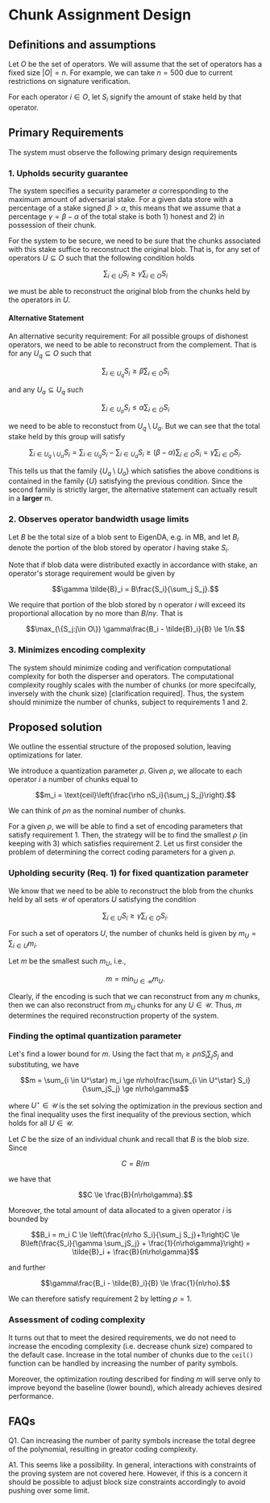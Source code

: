 
# Chunk Assignment Design

## Definitions and assumptions

Let $O$ be the set of operators. We will assume that the set of operators has a fixed size $|O| = n$. For example, we can take $n=500$ due to current restrictions on signature verification.

For each operator $i \in O$, let $S_i$ signify the amount of stake held by that operator. 


## Primary Requirements

The system must observe the following primary design requirements

### 1. Upholds security guarantee

The system specifies a security parameter $\alpha$ corresponding to the maximum amount of adversarial stake. For a given data store with a percentage of a stake signed $\beta > \alpha$, this means that we assume that a percentage $\gamma = \beta-\alpha$ of the total stake is both 1) honest and 2) in possession of their chunk. 

For the system to be secure, we need to be sure that the chunks associated with this stake suffice to reconstruct the original blob. That is, for any set of operators $U \subseteq O$ such that the following condition holds

$$ \sum_{i \in U} S_i \ge \gamma \sum_{i \in O}S_i$$ 

we must be able to reconstruct the original blob from the chunks held by the operators in $U$. 


#### Alternative Statement
An alternative security requirement: For all possible groups of dishonest operators, we need to be able to reconstruct from the complement. That is for any $U_q \subseteq O$ such that 

$$ \sum_{i \in U_q} S_i \ge \beta \sum_{i \in O}S_i$$ 

and any $U_a \subseteq U_q$ such 

$$ \sum_{i \in U_a} S_i \le \alpha \sum_{i \in O}S_i$$


we need to be able to reconstuct from $U_q \setminus U_a$. But we can see that the total stake held by this group will satisfy

$$
\sum_{i \in U_q \setminus U_a} S_i = \sum_{i \in U_q}S_i - \sum_{i \in U_a}S_i \ge (\beta-\alpha)\sum_{i \in O}S_i  = \gamma \sum_{i \in O}S_i.
$$

This tells us that the family $\{U_q \setminus U_a \}$ which satisfies the above conditions is contained in the family $\{U\}$ satisfying the previous condition. Since the second family is strictly larger, the alternative statement can actually result in a **larger** m. 

### 2. Observes operator bandwidth usage limits

Let $B$ be the total size of a blob sent to EigenDA, e.g. in MB, and let $B_i$ denote the portion of the blob stored by operator $i$ having stake $S_i$. 

Note that if blob data were distributed exactly in accordance with stake, an operator's storage requirement would be given by

$$\gamma \tilde{B}_i = B\frac{S_i}{\sum_j S_j}.$$

We require that portion of the blob stored by n operator $i$ will exceed its proportional allocation by no more than $B/n\gamma$. That is 

$$\max_{\{S_j:j\in O\}} \gamma\frac{B_i - \tilde{B}_i}{B} \le 1/n.$$

### 3. Minimizes encoding complexity

The system should minimize coding and verification computational complexity for both the disperser and operators. The computational complexity roughly scales with the number of chunks (or more specifcally, inversely with the chunk size) [clarification required]. Thus, the system should minimize the number of chunks, subject to requirements 1 and 2. 

## Proposed solution

We outline the essential structure of the proposed solution, leaving optimizations for later. 

We introduce a quantization parameter $\rho$. Given $\rho$, we allocate to each operator $i$ a number of chunks equal to 

$$m_i = \text{ceil}\left(\frac{\rho nS_i}{\sum_j S_j}\right).$$

We can think of $\rho n$ as the nominal number of chunks. 

For a given $\rho$, we will be able to find a set of encoding parameters that satisfy requirement 1. Then, the strategy will be to find the smallest $\rho$ (in keeping with 3) which satisfies requirement 2. Let us first consider the problem of determining the correct coding parameters for a given $\rho$. 

### Upholding security (Req. 1) for fixed quantization parameter

<!-- In the context of the chunk allocation scheme discussed above, we can write the security requirement as follows:  -->

We know that we need to be able to reconstruct the blob from the chunks held by all sets $\mathcal{U}$ of operators $U$ satisfying the condition 

$$ \sum_{i \in U} S_i \ge \gamma \sum_{i \in O}S_i.$$

For such a set of operators $U$, the number of chunks held is given by $m_U = \sum_{i \in U}m_i$. 

Let $m$ be the smallest such $m_U$, i.e., 

$$m = \min_{U \in \mathcal{U}} m_U .$$

Clearly, if the encoding is such that we can reconstruct from any $m$ chunks, then we can also reconstruct from $m_U$ chunks for any $U \in \mathcal{U}$. Thus, $m$ determines the required reconstruction property of the system. 

<!-- Fortunately, this minimization can be solved very simply in $O(nlogn)$ complexity, and fraud proved in $O(|U^*|)$ complexity. [Details to be provided after Gautham has a chance to try figuring it out] -->


### Finding the optimal quantization parameter

Let's find a lower bound for $m$. Using the fact that $m_i \ge \rho nS_i\sum_jS_j$ and substituting, we have 

$$m = \sum_{i \in U^\star} m_i \ge  n\rho\frac{\sum_{i \in U^\star} S_i}{\sum_jS_j} \ge n\rho\gamma$$

where $U^\star \in \mathcal{U}$ is the set solving the optimization in the previous section and the final inequality uses the first inequality of the previous section, which holds for all $U \in \mathcal{U}$.

Let $C$ be the size of an individual chunk and recall that $B$ is the blob size. Since 

$$C = B/m$$

we have that

$$C \le  \frac{B}{n\rho\gamma}.$$

Moreover, the total amount of data allocated to a given operator $i$ is bounded by 

$$B_i = m_i C \le \left(\frac{n\rho S_i}{\sum_j S_j}+1\right)C \le B\left(\frac{S_i}{\gamma \sum_jS_j} + \frac{1}{n\rho\gamma}\right) = \tilde{B}_i + \frac{B}{n\rho\gamma}$$

and further 

$$\gamma\frac{B_i - \tilde{B}_i}{B} \le \frac{1}{n\rho}.$$

We can therefore satisfy requirement 2 by letting $\rho=1$.

### Assessment of coding complexity

It turns out that to meet the desired requirements, we do not need to increase the encoding complexity (i.e. decrease chunk size) compared to the default case. Increase in the total number of chunks due to the `ceil()` function can be handled by increasing the number of parity symbols. 

Moreover, the optimization routing described for finding $m$ will serve only to improve beyond the baseline (lower bound), which already achieves desired performance. 

## FAQs

Q1. Can increasing the number of parity symbols increase the total degree of the polynomial, resulting in greator coding complexity. 

A1. This seems like a possibility. In general, interactions with constraints of the proving system are not covered here. However, if this is a concern it should be possible to adjust block size constraints accordingly to avoid pushing over some limit. 